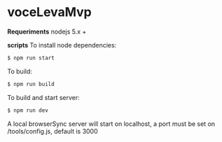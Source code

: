 # voceLevaMvp
**Requeriments**
nodejs 5.x +

**scripts**
To install node dependencies:
```bash
$ npm run start
```

To build:
```bash
$ npm run build
```

To build and start server:
```bash
$ npm run dev
```
A local browserSync server will start on localhost, a port must be set on /tools/config.js, default is 3000


